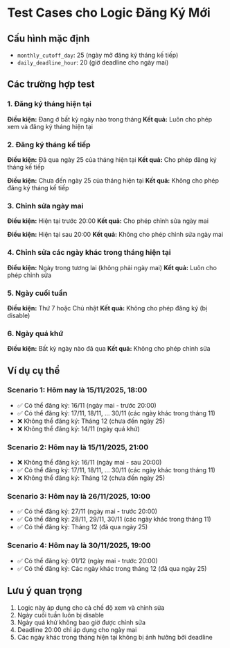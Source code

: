 # Test Cases cho Logic Đăng Ký Mới

## Cấu hình mặc định
- `monthly_cutoff_day`: 25 (ngày mở đăng ký tháng kế tiếp)
- `daily_deadline_hour`: 20 (giờ deadline cho ngày mai)

## Các trường hợp test

### 1. Đăng ký tháng hiện tại
**Điều kiện:** Đang ở bất kỳ ngày nào trong tháng
**Kết quả:** Luôn cho phép xem và đăng ký tháng hiện tại

### 2. Đăng ký tháng kế tiếp
**Điều kiện:** Đã qua ngày 25 của tháng hiện tại
**Kết quả:** Cho phép đăng ký tháng kế tiếp

**Điều kiện:** Chưa đến ngày 25 của tháng hiện tại
**Kết quả:** Không cho phép đăng ký tháng kế tiếp

### 3. Chỉnh sửa ngày mai
**Điều kiện:** Hiện tại trước 20:00
**Kết quả:** Cho phép chỉnh sửa ngày mai

**Điều kiện:** Hiện tại sau 20:00
**Kết quả:** Không cho phép chỉnh sửa ngày mai

### 4. Chỉnh sửa các ngày khác trong tháng hiện tại
**Điều kiện:** Ngày trong tương lai (không phải ngày mai)
**Kết quả:** Luôn cho phép chỉnh sửa

### 5. Ngày cuối tuần
**Điều kiện:** Thứ 7 hoặc Chủ nhật
**Kết quả:** Không cho phép đăng ký (bị disable)

### 6. Ngày quá khứ
**Điều kiện:** Bất kỳ ngày nào đã qua
**Kết quả:** Không cho phép chỉnh sửa

## Ví dụ cụ thể

### Scenario 1: Hôm nay là 15/11/2025, 18:00
- ✅ Có thể đăng ký: 16/11 (ngày mai - trước 20:00)
- ✅ Có thể đăng ký: 17/11, 18/11, ... 30/11 (các ngày khác trong tháng 11)
- ❌ Không thể đăng ký: Tháng 12 (chưa đến ngày 25)
- ❌ Không thể đăng ký: 14/11 (ngày quá khứ)

### Scenario 2: Hôm nay là 15/11/2025, 21:00
- ❌ Không thể đăng ký: 16/11 (ngày mai - sau 20:00)
- ✅ Có thể đăng ký: 17/11, 18/11, ... 30/11 (các ngày khác trong tháng 11)
- ❌ Không thể đăng ký: Tháng 12 (chưa đến ngày 25)

### Scenario 3: Hôm nay là 26/11/2025, 10:00
- ✅ Có thể đăng ký: 27/11 (ngày mai - trước 20:00)
- ✅ Có thể đăng ký: 28/11, 29/11, 30/11 (các ngày khác trong tháng 11)
- ✅ Có thể đăng ký: Tháng 12 (đã qua ngày 25)

### Scenario 4: Hôm nay là 30/11/2025, 19:00
- ✅ Có thể đăng ký: 01/12 (ngày mai - trước 20:00)
- ✅ Có thể đăng ký: Các ngày khác trong tháng 12 (đã qua ngày 25)

## Lưu ý quan trọng
1. Logic này áp dụng cho cả chế độ xem và chỉnh sửa
2. Ngày cuối tuần luôn bị disable
3. Ngày quá khứ không bao giờ được chỉnh sửa
4. Deadline 20:00 chỉ áp dụng cho ngày mai
5. Các ngày khác trong tháng hiện tại không bị ảnh hưởng bởi deadline